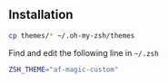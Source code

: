 ## Installation

```bash
cp themes/* ~/.oh-my-zsh/themes
```

Find and edit the following line in `~/.zsh`
```bash
ZSH_THEME="af-magic-custom"
```

